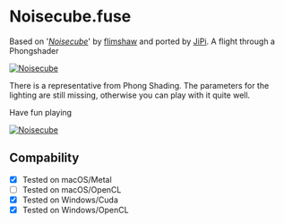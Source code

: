 # Noisecube.fuse


Based on '_[Noisecube](https://www.shadertoy.com/view/4sGBD1)_' by [flimshaw](https://www.shadertoy.com/user/flimshaw) and ported by [JiPi](../Profiles/JiPi.md). A flight through a Phongshader

[![Noisecube](https://user-images.githubusercontent.com/78935215/107971617-fded9600-6fb2-11eb-82dd-7630ff3c34bd.PNG)](https://github.com/nmbr73/Shadertoys/blob/main/AbstractShader/Noisecube.fuse)

There is a representative from Phong Shading. The parameters for the lighting are still missing, otherwise you can play with it quite well.

Have fun playing

[![Noisecube](https://user-images.githubusercontent.com/78935215/107973701-d64bfd00-6fb5-11eb-8052-5b9cb0e6ea43.gif)](https://www.shadertoy.com/embed/4sGBD1?gui=true&t=10&paused=true&muted=false)

## Compability
- [x] Tested on macOS/Metal
- [ ] Tested on macOS/OpenCL
- [x] Tested on Windows/Cuda
- [x] Tested on Windows/OpenCL
